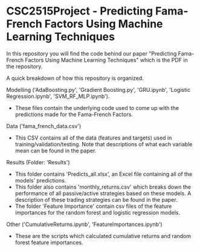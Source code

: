 # CSC2515Project - Predicting Fama-French Factors Using Machine Learning Techniques

In this repository you will find the code behind our paper "Predicting Fama-French Factors Using Machine Learning Techniques" which is the PDF in the repository.

A quick breakdown of how this repository is organized.

Modelling ('AdaBoosting.py', 'Gradient Boosting.py', 'GRU.ipynb', 'Logistic Regression.ipynb', 'SVM_RF_MLP.ipynb').
- These files contain the underlying code used to come up with the predictions made for the Fama-French Factors.

Data ('fama_french_data.csv')
- This CSV contains all of the data (features and targets) used in training/validation/testing. Note that descriptions of what each variable mean can be found in the paper.

Results (Folder: 'Results')
- This folder contains 'Predicts_all.xlsx', an Excel file containing all of the models' predictions.
- This folder also contains 'monthly_returns.csv' which breaks down the performance of all passive/active strategies based on these models. A description of these trading strategies can be found in the paper.
- The folder 'Feature Importance' contain csv files of the feature importances for the random forest and logistic regression models.

Other ('CumulativeReturns.ipynb', 'FeatureImportances.ipynb')
- These are the scripts which calculated cumulative returns and random forest feature importances.
